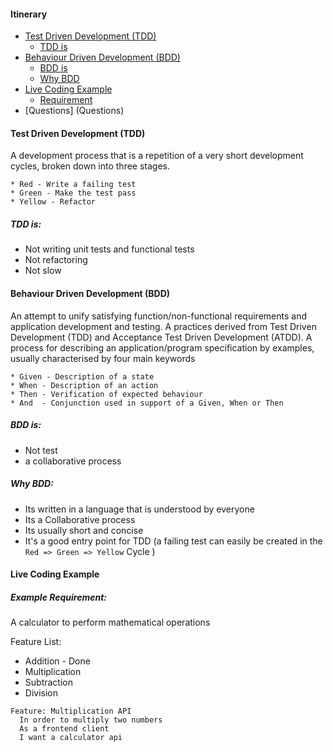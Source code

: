 #### Itinerary
 * [Test Driven Development (TDD)](#test-driven-development-tdd)
    * [TDD is](#tdd-is)
 * [Behaviour Driven Development (BDD)](#behaviour-driven-development-bdd)
    * [BDD is](#bdd-is)
    * [Why BDD](#why-bdd)
 * [Live Coding Example](#live-coding-example)
    * [Requirement](#example-requirement)
 * [Questions] (Questions)
 
#### Test Driven Development (TDD)
A development process that is a repetition of a very short development cycles, broken down into three stages.
```
* Red - Write a failing test
* Green - Make the test pass
* Yellow - Refactor
```

##### TDD is:
   * Not writing unit tests and functional tests
   * Not refactoring
   * Not slow    

#### Behaviour Driven Development (BDD)
An attempt to unify satisfying function/non-functional requirements and application development and testing.
A practices derived from Test Driven Development (TDD) and Acceptance Test Driven Development (ATDD).
A process for describing an application/program specification by examples, usually characterised by four main keywords
```
* Given - Description of a state
* When - Description of an action
* Then - Verification of expected behaviour
* And  - Conjunction used in support of a Given, When or Then
```

##### BDD is:
  * Not test
  * a collaborative process
  
##### Why BDD:
  * Its written in a language that is understood by everyone
  * Its a Collaborative process 
  * Its usually short and concise
  * It's a good entry point for TDD (a failing test can easily be created in the `Red => Green => Yellow` Cycle )
 
    
#### Live Coding Example
 
##### Example Requirement: 
A calculator to perform mathematical operations

Feature List: 
   - Addition - Done
   - Multiplication  
   - Subtraction
   - Division
   
```
Feature: Multiplication API  
  In order to multiply two numbers  
  As a frontend client  
  I want a calculator api 
```

